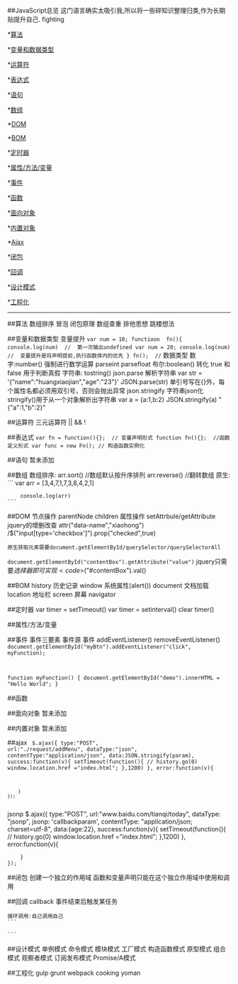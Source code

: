 ##JavaScript总览
    这门语言确实太吸引我,所以将一些碎知识整理归类,作为长期贴提升自己. fighting

*[算法](#user-content-arithmetic)
    
*[变量和数据类型](#user-content-variable)

*[运算符](#user-content-operation)

*[表达式](#user-content-expression)

*[语句](#user-content-statement)

*[数组](#user-content-array)

*[DOM](#user-content-dom)

*[BOM](#user-content-bom)

*[定时器](#user-content-timer) 

*[属性/方法/变量](#user-content-method)

*[事件](#user-content-event)

*[函数](#user-content-function)

*[面向对象](#user-content-face-obj)

*[内置对象](#user-content-inner-obj)

*[Ajax](#user-content-ajax)  

*[闭包](#user-content-closebag)

*[回调](#user-content-turnround)

*[设计模式](#user-content-designpattern)

*[工程化](#workflow)





_____________________________________





<a id="arithmetic"></a>
##算法
    数组排序
    冒泡
    闭包原理
    数组查重
    排他思想
    跳楼想法

<a id="variable"></a>
##变量和数据类型
    变量提升
    ```
        var num = 10;
        functioon  fn(){
            console.log(num)  //  第一次输出undefined
            var num = 20;
            console.log(num)  //  变量提升是将声明提前,执行函数体内的优先
        }
        fn();  //
    ```
    数据类型
      数字:number()   强制进行数学运算  parseint  parsefloat
      布尔:boolean()  转化 true  和false  用于判断真假
      字符串:  tostring()
      json.parse    解析字符串
          var str = '{"name":"huangxiaojian","age":"23"}'  JSON.parse(str)
          单引号写在{}外，每个属性名都必须用双引号，否则会抛出异常
      json.stringify   字符串json化
          stringify()用于从一个对象解析出字符串
          var  a = {a:1,b:2}   JSON.stringify(a)   "{"a":1,"b":2}"

<a id="operation"></a>
##运算符
    三元运算符  ||  && !

<a id="expression"></a>
##表达式
    ```
      var fn = function(){};  // 变量声明形式
      function fn(){};  //函数定义形式
      var func = new Fn(); // 构造函数实例化
    ```

<a id="statement"></a>
##语句
    暂未添加

<a id="array"></a>
##数组
    数组排序: 
        arr.sort() //数组默认按升序排列
        arr.reverse() //翻转数组
    原生:
    ```
        var arr = [3,4,7,1,7,3,8,4,2,1]
        
        console.log(arr)
    ```

<a id="dom"></a>
##DOM
    节点操作  parentNode children
    属性操作  setAttrbule/getAttribute
    jquery的增删改查  attr("data-name","xiaohong") /$("input[type='checkbox']").prop("checked",true)

    原生获取元素需要document.getElementById/querySelector/querySelectorAll
<code>document.getElementById("contentBox").getAttribute("value")</code>
    jquery只需要$选择器即可实现
<code>$("#contentBox").val()</code>

<a id="bom"></a>
##BOM
    history 历史记录
    window  系统属性(alert())
    document 文档加载
    location 地址栏
    screen  屏幕
    navigator 


<a id="timer"></a>
##定时器
    var timer = setTimeout()
    var timer = setinterval()
    clear timer()

<a id="method"></a>
##属性/方法/变量
    

<a id="event"></a>
##事件
    事件三要素 事件源 事件 
    addEventListener()
    removeEventListener() 
<code>
    document.getElementById("myBtn").addEventListener("click", myFunction);

function myFunction() {
    document.getElementById("demo").innerHTML = "Hello World";
}
</code>

<a id="function"></a>
##函数

<a id="face-obj"></a>
##面向对象
    暂未添加

<a id="inner-obj"></a>
##内置对象
    暂未添加

<a id="ajax"></a>
##ajax
<code>
    $.ajax({
        type:"POST",
        url:"./request/addMenu",
        dataType:"json",
        contentType:"application/json",
        data:JSON.stringify(param),
        success:function(v){
            setTimeout(function(){
                // history.go(0)
                window.location.href ="index.html";
            },1200)
        },
        error:function(v){
            
        }
    });
</code>
jsonp 
$.ajax({
        type:"POST",
        url:"www.baidu.com/tianqi/today",
        dataType: "jsonp",
        jsonp: 'callbackparam',
        contentType: "application/json; charset=utf-8",
        data:{age:22},
        success:function(v){
            setTimeout(function(){
                // history.go(0)
                window.location.href ="index.html";
            },1200)
        },
        error:function(v){
            
        }
    });

<a id="closebag"></a>
##闭包
    创建一个独立的作用域 函数和变量声明只能在这个独立作用域中使用和调用


<a id="turnround"></a>
##回调
    callback  事件结束后触发某任务

    循环调用:自己调用自己
    ```
    
    ```

<a id="designpattern"></a>
##设计模式
    单例模式
    命令模式
    模块模式
    工厂模式
    构造函数模式
    原型模式
    组合模式
    观察者模式
    订阅发布模式
    Promise/A模式


<a id="workflow"></a>
##工程化
    gulp
    grunt
    webpack
    cooking
    yoman

